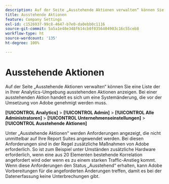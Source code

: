 ```yaml
---
description: Auf der Seite „Ausstehende Aktionen verwalten“ können Sie eine Liste der in Ihrer Analytics-Umgebung ausstehenden Aktionen anzeigen. Bei einer ausstehenden Aktion handelt es sich um eine Systemänderung, die vor der Umsetzung von Adobe genehmigt werden muss.
title: Ausstehende Aktionen
feature: Company Settings
exl-id: c1526937-99c8-4647-b7e0-da0ebb0c1116
source-git-commit: 5a5a1e48e348f614cb0f0356404903c16c55ceb8
workflow-type: ht
source-wordcount: '135'
ht-degree: 100%

---
```


# Ausstehende Aktionen

Auf der Seite „Ausstehende Aktionen verwalten“ können Sie eine Liste der in Ihrer Analytics-Umgebung ausstehenden Aktionen anzeigen. Bei einer ausstehenden Aktion handelt es sich um eine Systemänderung, die vor der Umsetzung von Adobe genehmigt werden muss.

**[!UICONTROL Analytics]** > **[!UICONTROL Admin]** > **[!UICONTROL Alle Administratoren]** > **[!UICONTROL Unternehmenseinstellungen]** > **[!UICONTROL Ausstehende Aktionen]**

Unter „Ausstehende Aktionen“ werden Anforderungen angezeigt, die nicht unmittelbar auf Ihre Report Suites angewendet werden. Bei diesen Anforderungen sind in der Regel zusätzliche Maßnahmen von Adobe erforderlich. So ist zum Beispiel unter Umständen zusätzliche Hardware erforderlich, wenn eine aus 20 Elementen bestehende Korrelation angefordert wird oder wenn es zu einem starken Traffic-Anstieg kommt. Wenn diese Anforderungen den Status „Ausstehend“ erhalten, kann Adobe Vorbereitungen für die angeforderten Änderungen treffen, damit es bei der Datenerfassung keine Unterbrechungen gibt.
